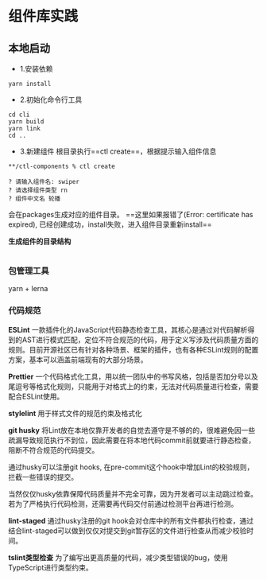 # 组件库实践

## 本地启动
* 1.安装依赖
```
yarn install
```
* 2.初始化命令行工具
```
cd cli
yarn build
yarn link
cd ..
```
* 3.新建组件
根目录执行==ctl create==，根据提示输入组件信息
```
**/ctl-components % ctl create

? 请输入组件名: swiper
? 请选择组件类型 rn
? 组件中文名 轮播
```
会在packages生成对应的组件目录。
==这里如果报错了(Error: certificate has expired), 已经创建成功，install失败，进入组件目录重新install==

**生成组件的目录结构**
```

```

### 包管理工具
yarn + lerna

### 代码规范
**ESLint**
一款插件化的JavaScript代码静态检查工具，其核心是通过对代码解析得到的AST进行模式匹配，定位不符合规范的代码，用于定义写涉及代码质量方面的规则。目前开源社区已有针对各种场景、框架的插件，也有各种ESLint规则的配置方案，基本可以涵盖前端现有的大部分场景。

**Prettier**
一个代码格式化工具，用以统一团队中的书写风格，包括是否加分号以及尾逗号等格式化规则，只能用于对格式上的约束，无法对代码质量进行检查，需要配合ESLint使用。

**stylelint**
用于样式文件的规范约束及格式化

**git husky**
将Lint放在本地仅靠开发者的自觉去遵守是不够的的，很难避免因一些疏漏导致规范执行不到位，因此需要在将本地代码commit前就要进行静态检查，阻断不符合规范的代码提交。

通过husky可以注册git hooks, 在pre-commit这个hook中增加Lint的校验规则，拦截一些错误的提交。

当然仅仅husky依靠保障代码质量并不完全可靠，因为开发者可以主动跳过检查。若为了严格执行代码检测，还需要再代码交付前通过检测平台再进行检测。

**lint-staged**
通过husky注册的git hook会对仓库中的所有文件都执行检查，通过结合lint-staged可以做到仅仅对提交到git暂存区的文件进行检查从而减少校验时间。

**tslint类型检查**
为了编写出更高质量的代码，减少类型错误的bug，使用TypeScript进行类型约束。
